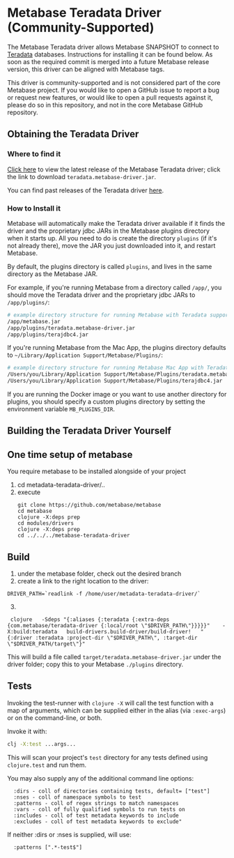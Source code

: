 # Metabase Teradata Driver (Community-Supported)

The Metabase Teradata driver allows Metabase SNAPSHOT to connect to [Teradata](https://www.teradata.com/) databases.
Instructions for installing it can be found below.
As soon as the required commit is merged into a future Metabase release version, this driver can be aligned with Metabase tags. 

This driver is community-supported and is not considered part of the
core Metabase project. If you would like to open a GitHub issue to
report a bug or request new features, or would like to open a pull
requests against it, please do so in this repository, and not in the
core Metabase GitHub repository.

## Obtaining the Teradata Driver

### Where to find it

[Click here](https://github.com/swisscom-bigdata/metabase-teradata-driver/releases/latest) to view the latest release of the Metabase Teradata driver; click the link to download `teradata.metabase-driver.jar`.

You can find past releases of the Teradata driver [here](https://github.com/swisscom-bigdata/metabase-teradata-driver/releases).


### How to Install it

Metabase will automatically make the Teradata driver available if it finds the driver and the proprietary jdbc JARs in the Metabase plugins directory when it starts up.
All you need to do is create the directory `plugins` (if it's not already there), move the JAR you just downloaded into it, and restart Metabase.

By default, the plugins directory is called `plugins`, and lives in the same directory as the Metabase JAR.

For example, if you're running Metabase from a directory called `/app/`, you should move the Teradata driver and the proprietary jdbc JARs to `/app/plugins/`:

```bash
# example directory structure for running Metabase with Teradata support
/app/metabase.jar
/app/plugins/teradata.metabase-driver.jar
/app/plugins/terajdbc4.jar
```

If you're running Metabase from the Mac App, the plugins directory defaults to `~/Library/Application Support/Metabase/Plugins/`:

```bash
# example directory structure for running Metabase Mac App with Teradata support
/Users/you/Library/Application Support/Metabase/Plugins/teradata.metabase-driver.jar
/Users/you/Library/Application Support/Metabase/Plugins/terajdbc4.jar
```

If you are running the Docker image or you want to use another directory for plugins, you should specify a custom plugins directory by setting the environment variable `MB_PLUGINS_DIR`.


## Building the Teradata Driver Yourself

## One time setup of metabase

You require metabase to be installed alongside of your project
1. cd metadata-teradata-driver/..
2. execute 
   ```
   git clone https://github.com/metabase/metabase
   cd metabase
   clojure -X:deps prep
   cd modules/drivers
   clojure -X:deps prep
   cd ../../../metabase-teradata-driver
   ```

## Build
1. under the metabase folder, check out the desired branch
2. create a link to the right location to the driver:
```
DRIVER_PATH=`readlink -f /home/user/metadata-teradata-driver/`
```
3. 
```
 clojure   -Sdeps "{:aliases {:teradata {:extra-deps {com.metabase/teradata-driver {:local/root \"$DRIVER_PATH\"}}}}}"    -X:build:teradata   build-drivers.build-driver/build-driver!   "{:driver :teradata :project-dir \"$DRIVER_PATH\", :target-dir \"$DRIVER_PATH/target\"}"
```

This will build a file called `target/teradata.metabase-driver.jar` under the driver folder; copy this to your Metabase `./plugins` directory.


## Tests

Invoking the test-runner with `clojure -X` will call the test function with a map of arguments,
which can be supplied either in the alias (via `:exec-args`) or on the command-line, or both.

Invoke it with:

```bash
clj -X:test ...args...
```

This will scan your project's `test` directory for any tests defined
using `clojure.test` and run them.

You may also supply any of the additional command line options:

```
  :dirs - coll of directories containing tests, default= ["test"]
  :nses - coll of namespace symbols to test
  :patterns - coll of regex strings to match namespaces
  :vars - coll of fully qualified symbols to run tests on
  :includes - coll of test metadata keywords to include
  :excludes - coll of test metadata keywords to exclude"
```

If neither :dirs or :nses is supplied, will use:

```
  :patterns [".*-test$"]
```